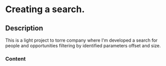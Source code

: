 # Creating a search.

## Description
<p>This is a light project to torre company where I'm developed a search for people and opportunities filtering by identified parameters offset and size. </p>

<h3>Content</h3>

